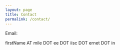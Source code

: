 ```yaml
---
layout: page
title: Contact
permalink: /contact/
---
```


Email:

firstName AT mile DOT ee DOT iisc DOT ernet DOT in
